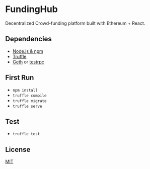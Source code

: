 # FundingHub
Decentralized Crowd-funding platform built with Ethereum + React.

## Dependencies
* [Node.js & npm](https://nodejs.org)
* [Truffle](https://github.com/ConsenSys/truffle)
* [Geth](https://github.com/ethereum/go-ethereum/wiki/geth) or [testrpc](https://github.com/ethereumjs/testrpc)

## First Run
*  `npm install`
*  `truffle compile`
*  `truffle migrate`
*  `truffle serve`

## Test
* `truffle test`

## License
[MIT](https://github.com/dsystems-io/dagora-react/blob/master/LICENSE)
